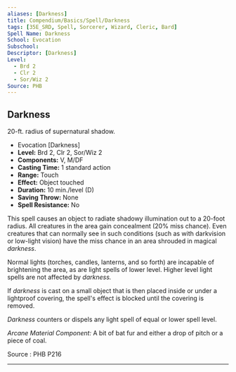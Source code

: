 ```yaml
---
aliases: [Darkness]
title: Compendium/Basics/Spell/Darkness
tags: [35E_SRD, Spell, Sorcerer, Wizard, Cleric, Bard]
Spell Name: Darkness
School: Evocation
Subschool: 
Descriptor: [Darkness]
Level:
  - Brd 2
  - Clr 2
  - Sor/Wiz 2
Source: PHB
---
```



## Darkness

20-ft. radius of supernatural shadow.

*   Evocation [Darkness]
*   **Level:** Brd 2, Clr 2, Sor/Wiz 2
*   **Components:** V, M/DF
*   **Casting Time:** 1 standard action
*   **Range:** Touch
*   **Effect:** Object touched
*   **Duration:** 10 min./level (D)
*   **Saving Throw:** None
*   **Spell Resistance:** No

<p>This spell causes an object to radiate shadowy illumination out to a 20-foot radius. All creatures in the area gain concealment (20% miss chance). Even creatures that can normally see in such conditions (such as with darkvision or low-light vision) have the miss chance in an area shrouded in magical <i>darkness</i>.</p><p>Normal lights (torches, candles, lanterns, and so forth) are incapable of brightening the area, as are light spells of lower level. Higher level light spells are not affected by <i>darkness.</i></p><p>If <i>darkness</i> is cast on a small object that is then placed inside or under a lightproof covering, the spell's effect is blocked until the covering is removed.</p><p><i>Darkness</i> counters or dispels any light spell of equal or lower spell level.</p><p><i>Arcane Material Component:</i> A bit of bat fur and either a drop of pitch or a piece of coal.</p>

Source : PHB P216

---
